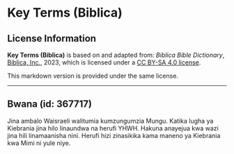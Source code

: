 # Key Terms (Biblica)

## License Information

**Key Terms (Biblica)** is based on and adapted from: _Biblica Bible Dictionary_, [Biblica, Inc.](https://www.biblica.com/), 2023, which is licensed under a [CC BY-SA 4.0 license](https://creativecommons.org/licenses/by-sa/4.0/legalcode.en).

This markdown version is provided under the same license.



--------------------------------

## Bwana (id: 367717)

Jina ambalo Waisraeli walitumia kumzungumzia Mungu. Katika lugha ya Kiebrania jina hilo linaundwa na herufi YHWH. Hakuna anayejua kwa wazi jina hili linamaanisha nini. Herufi hizi zinasikika kama maneno ya Kiebrania kwa Mimi ni yule niye.


